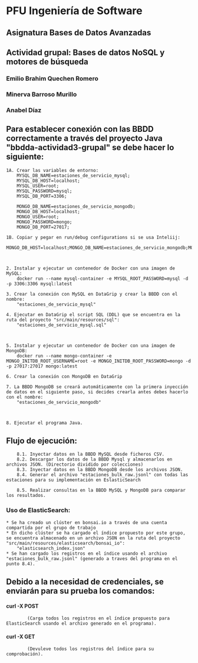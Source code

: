 # PFU Ingeniería de Software
## Asignatura Bases de Datos Avanzadas
## Actividad grupal: Bases de datos NoSQL y motores de búsqueda

### Emilio Brahim Quechen Romero
### Minerva Barroso Murillo
### Anabel Díaz


## Para establecer conexión con las BBDD correctamente a través del proyecto Java "bbdda-actividad3-grupal" se debe hacer lo siguiente:

	1A. Crear las variables de entorno:
		MYSQL_DB_NAME=estaciones_de_servicio_mysql;
		MYSQL_DB_HOST=localhost;
		MYSQL_USER=root;
		MYSQL_PASSWORD=mysql;
		MYSQL_DB_PORT=3306;
		
		MONGO_DB_NAME=estaciones_de_servicio_mongodb;
		MONGO_DB_HOST=localhost;
		MONGO_USER=root;
		MONGO_PASSWORD=mongo;
		MONGO_DB_PORT=27017;

	1B. Copiar y pegar en run/debug configurations si se usa Inteliij:
		MONGO_DB_HOST=localhost;MONGO_DB_NAME=estaciones_de_servicio_mongodb;MONGO_DB_PASSWORD=mongo;MONGO_DB_PORT=27017;MONGO_DB_USER=root;MYSQL_DB_HOST=localhost;MYSQL_DB_NAME=estaciones_de_servicio_mysql;MYSQL_DB_PASSWORD=mysql;MYSQL_DB_PORT=3306;MYSQL_DB_USER=root



	2. Instalar y ejecutar un contenedor de Docker con una imagen de MySQL:
		docker run --name mysql-container -e MYSQL_ROOT_PASSWORD=mysql -d -p 3306:3306 mysql:latest

	3. Crear la conexión con MySQL en DataGrip y crear la BBDD con el nombre:
		"estaciones_de_servicio_mysql"
	
	4. Ejecutar en DataGrip el script SQL (DDL) que se encuentra en la ruta del proyecto "src/main/resources/sql":
		"estaciones_de_servicio_mysql.sql"



	5. Instalar y ejecutar un contenedor de Docker con una imagen de MongoDB:
		docker run --name mongo-container -e MONGO_INITDB_ROOT_USERNAME=root -e MONGO_INITDB_ROOT_PASSWORD=mongo -d -p 27017:27017 mongo:latest

	6. Crear la conexión con MongoDB en DataGrip

	7. La BBDD MongoDB se creará automáticamente con la primera inyección de datos en el siguiente paso, si decides crearla antes debes hacerlo con el nombre:
		"estaciones_de_servicio_mongodb"



	8. Ejecutar el programa Java.

## Flujo de ejecución:
		8.1. Inyectar datos en la BBDD MySQL desde ficheros CSV.
		8.2. Descargar los datos de la BBDD Mysql y almacenarlos en archivos JSON. (Directorio dividido por colecciones)
		8.3. Inyectar datos en la BBDD MongoDB desde los archivos JSON.
		8.4. Generar el archivo "estaciones_bulk_raw.jsonl" con todas las estaciones para su implementación en EslasticSearch

		8.5. Realizar consultas en la BBDD MySQL y MongoDB para comparar los resultados.



### Uso de ElasticSearch:
	* Se ha creado un clúster en bonsai.io a través de una cuenta compartida por el grupo de trabajo
	* En dicho clúster se ha cargado el índice propuesto por este grupo, se encuentra almacenado en un archivo JSON en la ruta del proyecto "src/main/resources/elasticsearch/bonsai_io":
		"elasticsearch_index.json"
	* Se han cargado los registros en el índice usando el archivo "estaciones_bulk_raw.jsonl" (generado a traves del programa en el punto 8.4).
	

##	Debido a la necesidad de credenciales, se enviarán para su prueba los comandos:
#### 	curl -X POST
			(Carga todos los registros en el índice propuesto para ElasticSearch usando el archivo generado en el programa).
#### 	curl -X GET
			(Devuleve todos los registros del índice para su comprobación).


